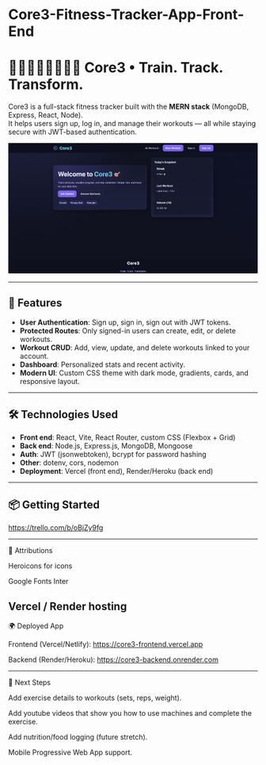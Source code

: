 # Core3-Fitness-Tracker-App-Front-End
# 🏋️‍♀️🚴🏾‍♂️🏃🏽‍♂️ Core3 • Train. Track. Transform.

Core3 is a full-stack fitness tracker built with the **MERN stack** (MongoDB, Express, React, Node).  
It helps users sign up, log in, and manage their workouts — all while staying secure with JWT-based authentication.

<p align="center">
  <img src="./core3-screenshot.png" alt="Core3 Landing Page Screenshot" width="800"/>
</p>

---

## 🚀 Features
- **User Authentication**: Sign up, sign in, sign out with JWT tokens.
- **Protected Routes**: Only signed-in users can create, edit, or delete workouts.
- **Workout CRUD**: Add, view, update, and delete workouts linked to your account.
- **Dashboard**: Personalized stats and recent activity.
- **Modern UI**: Custom CSS theme with dark mode, gradients, cards, and responsive layout.

---

## 🛠️ Technologies Used
- **Front end**: React, Vite, React Router, custom CSS (Flexbox + Grid)
- **Back end**: Node.js, Express.js, MongoDB, Mongoose
- **Auth**: JWT (jsonwebtoken), bcrypt for password hashing
- **Other**: dotenv, cors, nodemon
- **Deployment**: Vercel (front end), Render/Heroku (back end)

---

## 📦 Getting Started

https://trello.com/b/oBjZy9fg

---
🙌 Attributions

Heroicons
 for icons

Google Fonts Inter

Vercel
 / Render
 hosting
---

🌍 Deployed App

Frontend (Vercel/Netlify): https://core3-frontend.vercel.app

Backend (Render/Heroku): https://core3-backend.onrender.com

---
🧩 Next Steps

Add exercise details to workouts (sets, reps, weight).

Add youtube videos that show you how to use machines and complete the exercise.

Add nutrition/food logging (future stretch).

Mobile Progressive Web App support.